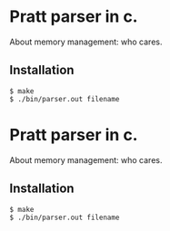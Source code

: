 # Pratt parser in c.

About memory management: who cares.

## Installation
```
$ make
$ ./bin/parser.out filename
```
# Pratt parser in c.

About memory management: who cares.

## Installation
```
$ make
$ ./bin/parser.out filename
```